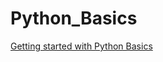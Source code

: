 # Python_Basics
[Getting started with Python Basics](https://htmlpreview.github.io/?https://raw.githubusercontent.com/amrrs/Python_Basics/master/Getting%20started%20with%20Python%20basics.html)
